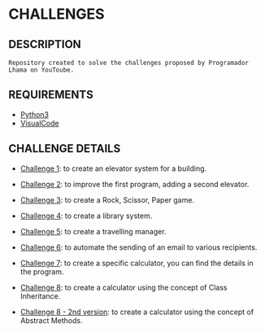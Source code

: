 # CHALLENGES

## DESCRIPTION
    Repository created to solve the challenges proposed by Programador Lhama on YouToube.

## REQUIREMENTS
- [Python3](https://docs.python.org/3/)
- [VisualCode](https://code.visualstudio.com/docs)

## CHALLENGE DETAILS
- [Challenge 1](/challenge1.py): to create an elevator system for a building.

- [Challenge 2](/challenge2.py): to improve the first program, adding a second elevator.

- [Challenge 3](/challenge3.py): to create a Rock, Scissor, Paper game.

- [Challenge 4](/challenge4.py): to create a library system.

- [Challenge 5](/challenge5.py): to create a travelling manager.

- [Challenge 6](/challenge6.py): to automate the sending of an email to various recipients.

- [Challenge 7](/challenge7.py): to create a specific calculator, you can find the details in the program.

- [Challenge 8](/challenge8.py): to create a calculator using the concept of Class Inheritance.

- [Challenge 8 - 2nd version](/challenge8_2.py): to create a calculator using the concept of Abstract Methods.